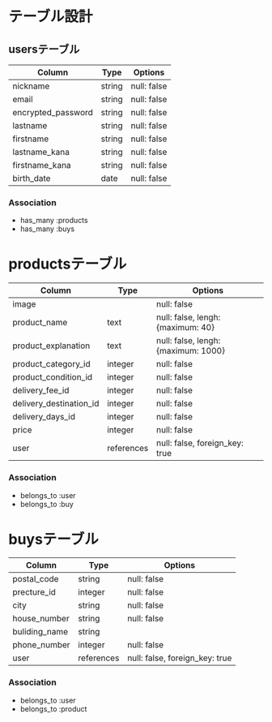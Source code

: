 # テーブル設計

## usersテーブル

| Column                  | Type        | Options                             |
| ----------------------- | ----------- | ----------------------------------- |
| nickname                | string      | null: false                         |
| email                   | string      | null: false                         |
| encrypted_password      | string      | null: false                         |
| lastname                | string      | null: false                         |
| firstname               | string      | null: false                         |
| lastname_kana           | string      | null: false                         |
| firstname_kana          | string      | null: false                         |
| birth_date              | date        | null: false                         |

### Association
- has_many :products
- has_many :buys


# productsテーブル

| Column                  | Type        | Options                             |
| ----------------------- | ----------- | ----------------------------------- |
| image                   |             | null: false                         |
| product_name            | text        | null: false, lengh: {maximum: 40}   |
| product_explanation     | text        | null: false, lengh: {maximum: 1000} |
| product_category_id     | integer     | null: false                         |
| product_condition_id    | integer     | null: false                         |
| delivery_fee_id         | integer     | null: false                         |
| delivery_destination_id | integer     | null: false                         |
| delivery_days_id        | integer     | null: false                         |
| price                   | integer     | null: false                         |
| user                    | references  | null: false, foreign_key: true      |

### Association
- belongs_to :user
- belongs_to :buy


# buysテーブル

| Column                  | Type        | Options                             |
| ----------------------- | ----------- | ----------------------------------- |
| postal_code             | string      | null: false                         |
| precture_id             | integer     | null: false                         |
| city                    | string      | null: false                         |
| house_number            | string      | null: false                         |
| buliding_name           | string      |                                     |
| phone_number            | integer     | null: false                         |
| user                    | references  | null: false, foreign_key: true      |

### Association
- belongs_to :user
- belongs_to :product